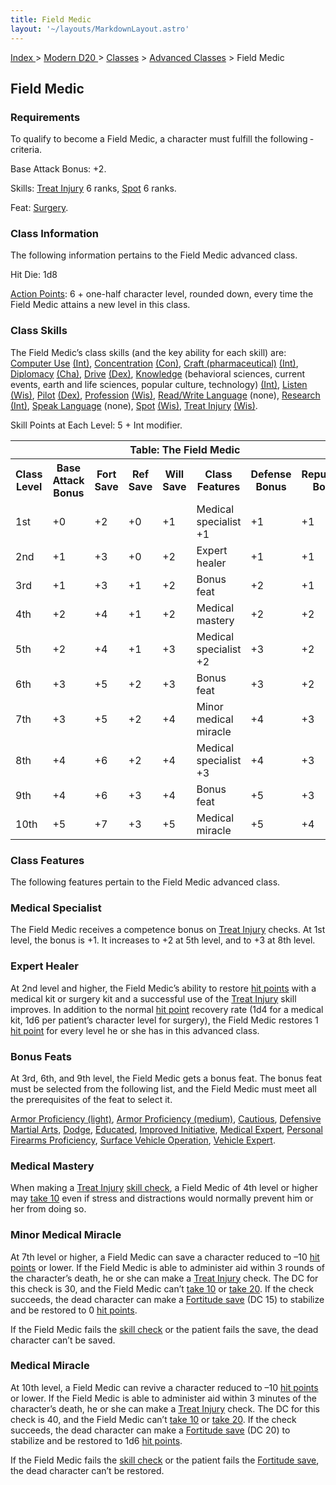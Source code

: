 ```yaml
---
title: Field Medic
layout: '~/layouts/MarkdownLayout.astro'
---
```


[ Index ](/) > [ Modern D20 ](/modern.d20.srd) > [Classes](/modern.d20.srd/classes) > [Advanced Classes](/modern.d20.srd/classes/advanced) > Field Medic

## Field Medic

### Requirements

To qualify to become a Field Medic, a character must fulfill the following
­criteria.

Base Attack Bonus: +2.

Skills: [Treat Injury](/modern.d20.srd/skills/treat.injury) 6 ranks,
[Spot](/modern.d20.srd/skills/spot) 6 ranks.

Feat: [Surgery](/modern.d20.srd/feats/surgery).

### Class Information

The following information pertains to the Field Medic advanced class.

Hit Die: 1d8

[Action Points](/modern.d20.srd/basics/action.points): 6 + one-half character
level, rounded down, every time the Field Medic attains a new level in this
class.

### Class Skills

The Field Medic’s class skills (and the key ability for each skill) are:
[Computer Use](/modern.d20.srd/skills/computer.use)
[(Int)](/modern.d20.srd/basics/ability.scores),
[Concentration](/modern.d20.srd/skills/concentration)
[(Con)](/modern.d20.srd/basics/ability.scores), [Craft (pharmaceutical)](/modern.d20.srd/skills/craft.pharmaceutical)
[(Int)](/modern.d20.srd/basics/ability.scores),
[Diplomacy](/modern.d20.srd/skills/diplomacy)
[(Cha)](/modern.d20.srd/basics/ability.scores),
[Drive](/modern.d20.srd/skills/drive)
[(Dex)](/modern.d20.srd/basics/ability.scores),
[Knowledge](/modern.d20.srd/skills/knowledge) (behavioral sciences, current
events, earth and life sciences, popular culture, technology)
[(Int)](/modern.d20.srd/basics/ability.scores),
[Listen](/modern.d20.srd/skills/listen)
[(Wis)](/modern.d20.srd/basics/ability.scores),
[Pilot](/modern.d20.srd/skills/pilot)
[(Dex)](/modern.d20.srd/basics/ability.scores),
[Profession](/modern.d20.srd/skills/profession)
[(Wis)](/modern.d20.srd/basics/ability.scores), [Read/Write Language](/modern.d20.srd/skills/read.write.language) (none),
[Research](/modern.d20.srd/skills/research)
[(Int)](/modern.d20.srd/basics/ability.scores), [Speak Language](/modern.d20.srd/skills/speak.language) (none),
[Spot](/modern.d20.srd/skills/spot)
[(Wis)](/modern.d20.srd/basics/ability.scores), [Treat Injury](/modern.d20.srd/skills/treat.injury)
[(Wis)](/modern.d20.srd/basics/ability.scores).

Skill Points at Each Level: 5 + Int modifier.


<table> <th colspan="8">Table: The Field Medic</th> <tr> <th>Class Level</th><th>Base Attack Bonus</th><th>Fort Save</th><th>Ref Save</th><th>Will Save</th><th>Class Features</th><th>Defense Bonus</th><th>Reputation Bonus</th> </tr> <tr><td>1st</td><td>+0</td><td>+2</td><td>+0</td><td>+1</td><td>Medical specialist +1</td><td>+1</td><td>+1</td></tr> <tr class="shaded"><td>2nd</td><td>+1</td><td>+3</td><td>+0</td><td>+2</td><td>Expert healer</td><td>+1</td><td>+1</td></tr> <tr><td>3rd</td><td>+1</td><td>+3</td><td>+1</td><td>+2</td><td>Bonus feat</td><td>+2</td><td>+1</td></tr> <tr class="shaded"><td>4th</td><td>+2</td><td>+4</td><td>+1</td><td>+2</td><td>Medical mastery</td><td>+2</td><td>+2</td></tr> <tr><td>5th</td><td>+2</td><td>+4</td><td>+1</td><td>+3</td><td>Medical specialist +2</td><td>+3</td><td>+2</td></tr> <tr class="shaded"><td>6th</td><td>+3</td><td>+5</td><td>+2</td><td>+3</td><td>Bonus feat</td><td>+3</td><td>+2</td></tr> <tr><td>7th</td><td>+3</td><td>+5</td><td>+2</td><td>+4</td><td>Minor medical miracle</td><td>+4</td><td>+3</td></tr> <tr class="shaded"><td>8th</td><td>+4</td><td>+6</td><td>+2</td><td>+4</td><td>Medical specialist +3</td><td>+4</td><td>+3</td></tr> <tr><td>9th</td><td>+4</td><td>+6</td><td>+3</td><td>+4</td><td>Bonus feat</td><td>+5</td><td>+3</td></tr> <tr class="shaded"><td>10th</td><td>+5</td><td>+7</td><td>+3</td><td>+5</td><td>Medical miracle</td><td>+5</td><td>+4</td></tr> </table>


### Class Features

The following features pertain to the Field Medic advanced class.

### Medical Specialist

The Field Medic receives a competence bonus on [Treat Injury](/modern.d20.srd/skills/treat.injury) checks. At 1st level, the bonus
is +1. It increases to +2 at 5th level, and to +3 at 8th level.

### Expert Healer

At 2nd level and higher, the Field Medic’s ability to restore [hit points](/modern.d20.srd/combat/hit.points) with a medical kit or surgery kit
and a successful use of the [Treat Injury](/modern.d20.srd/skills/treat.injury) skill improves. In addition to
the normal [hit point](/modern.d20.srd/combat/hit.points) recovery rate (1d4
for a medical kit, 1d6 per patient’s character level for surgery), the Field
Medic restores 1 [hit point](/modern.d20.srd/combat/hit.points) for every
level he or she has in this advanced class.

### Bonus Feats

At 3rd, 6th, and 9th level, the Field Medic gets a bonus feat. The bonus feat
must be selected from the following list, and the Field Medic must meet all
the prerequisites of the feat to select it.

[Armor Proficiency (light)](/modern.d20.srd/feats/armor.proficiency.light),
[Armor Proficiency (medium)](/modern.d20.srd/feats/armor.proficiency.medium),
[Cautious](/modern.d20.srd/feats/cautious), [Defensive Martial Arts](/modern.d20.srd/feats/defensive.martial.arts),
[Dodge](/modern.d20.srd/feats/dodge),
[Educated](/modern.d20.srd/feats/educated), [Improved Initiative](/modern.d20.srd/feats/improved.initiative), [Medical Expert](/modern.d20.srd/feats/medical.expert), [Personal Firearms Proficiency](/modern.d20.srd/feats/personal.firearms.proficiency), [Surface Vehicle Operation](/modern.d20.srd/feats/surface.vehicle.operation), [Vehicle Expert](/modern.d20.srd/feats/vehicle.expert).

### Medical Mastery

When making a [Treat Injury](/modern.d20.srd/skills/treat.injury) [skill check](/modern.d20.srd/skills/skill.basics.php#skill), a Field Medic of 4th
level or higher may [take 10](/modern.d20.srd/skills/skill.basics.php#take10)
even if stress and distractions would normally prevent him or her from doing
so.

### Minor Medical Miracle

At 7th level or higher, a Field Medic can save a character reduced to –10 [hit points](/modern.d20.srd/combat/hit.points) or lower. If the Field Medic is
able to administer aid within 3 rounds of the character’s death, he or she can
make a [Treat Injury](/modern.d20.srd/skills/treat.injury) check. The DC for
this check is 30, and the Field Medic can’t [take 10](/modern.d20.srd/skills/skill.basics.php#take10) or [take 20](/modern.d20.srd/skills/skill.basics.php#take20). If the check succeeds,
the dead character can make a [Fortitude save](/modern.d20.srd/basics/saving.throws) (DC 15) to stabilize and be
restored to 0 [hit points](/modern.d20.srd/combat/hit.points).

If the Field Medic fails the [skill check](/modern.d20.srd/skills/skill.basics.php#skill) or the patient fails the
save, the dead character can’t be saved.

### Medical Miracle

At 10th level, a Field Medic can revive a character reduced to –10 [hit points](/modern.d20.srd/combat/hit.points) or lower. If the Field Medic is
able to administer aid within 3 minutes of the character’s death, he or she
can make a [Treat Injury](/modern.d20.srd/skills/treat.injury) check. The DC
for this check is 40, and the Field Medic can’t [take 10](/modern.d20.srd/skills/skill.basics.php#take10) or [take 20](/modern.d20.srd/skills/skill.basics.php#take20). If the check succeeds,
the dead character can make a [Fortitude save](/modern.d20.srd/basics/saving.throws) (DC 20) to stabilize and be
restored to 1d6 [hit points](/modern.d20.srd/combat/hit.points).

If the Field Medic fails the [skill check](/modern.d20.srd/skills/skill.basics.php#skill) or the patient fails the
[Fortitude save](/modern.d20.srd/basics/saving.throws), the dead character
can’t be restored.

